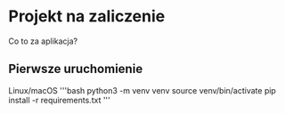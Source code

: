 # Projekt na zaliczenie

Co to za aplikacja?

## Pierwsze uruchomienie
Linux/macOS
'''bash
python3 -m venv venv
source venv/bin/activate
pip install -r requirements.txt
'''